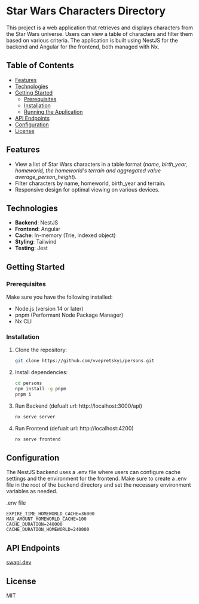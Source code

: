 # Star Wars Characters Directory

This project is a web application that retrieves and displays characters from the Star Wars universe. Users can view a table of characters and filter them based on various criteria. The application is built using NestJS for the backend and Angular for the frontend, both managed with Nx.

## Table of Contents

- [Features](#features)
- [Technologies](#technologies)
- [Getting Started](#getting-started)
  - [Prerequisites](#prerequisites)
  - [Installation](#installation)
  - [Running the Application](#running-the-application)
- [API Endpoints](#api-endpoints)
- [Configuration](#configuration)
- [License](#license)

## Features

- View a list of Star Wars characters in a table format (*name, birth_year, homeworld, the homeworld's terrain and aggregated value average_person_height*).
- Filter characters by name, homeworld, birth_year and terrain.
- Responsive design for optimal viewing on various devices.

## Technologies

- **Backend**: NestJS
- **Frontend**: Angular
- **Cache**: In-memory (Trie, indexed object)
- **Styling**: Tailwind
- **Testing**: Jest

## Getting Started

### Prerequisites

Make sure you have the following installed:

- Node.js (version 14 or later)
- pnpm (Performant Node Package Manager)
- Nx CLI

### Installation

1. Clone the repository:

   ```bash
   git clone https://github.com/vvepretskyi/persons.git

2. Install dependencies:

   ```bash
   cd persons
   npm install -g pnpm
   pnpm i

3. Run Backend (defualt url: http://localhost:3000/api)

   ```bash
   nx serve server

4. Run Frontend (defualt url: http://localhost:4200)

   ```bash
   nx serve frontend

## Configuration
The NestJS backend uses a .env file where users can configure cache settings and the environment for the frontend. Make sure to create a .env file in the root of the backend directory and set the necessary environment variables as needed.

.env file

    EXPIRE_TIME_HOMEWORLD_CACHE=36000
    MAX_AMOUNT_HOMEWORLD_CACHE=100
    CACHE_DURATION=240000
    CACHE_DURATION_HOMEWORLD=240000

## API Endpoints

[swapi.dev](https://swapi.dev/api/)

## License
MIT
